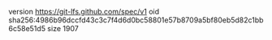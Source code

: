 version https://git-lfs.github.com/spec/v1
oid sha256:4986b96dccfd43c3c7f4d6d0bc58801e57b8709a5bf80eb5d82c1bb6c58e51d5
size 1907
